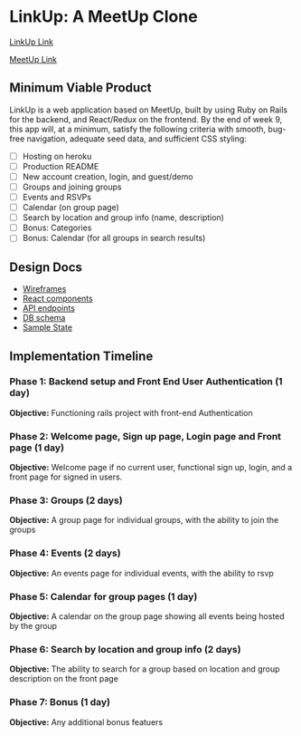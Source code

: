 # LinkUp: A MeetUp Clone

[LinkUp Link]("https://linkupapplication.herokuapp.com/#/welcome")

[MeetUp Link]("meetup.com")

## Minimum Viable Product

LinkUp is a web application based on MeetUp, built by using Ruby on Rails for the backend, and React/Redux on the frontend. By the end of week 9, this app will, at a minimum, satisfy the following criteria with smooth, bug-free navigation, adequate seed data, and sufficient CSS styling:

- [ ] Hosting on heroku
- [ ] Production README
- [ ] New account creation, login, and guest/demo
- [ ] Groups and joining groups
- [ ] Events and RSVPs
- [ ] Calendar (on group page)
- [ ] Search by location and group info (name, description)
- [ ] Bonus: Categories
- [ ] Bonus: Calendar (for all groups in search results)

## Design Docs

- [Wireframes](/wireframes)
- [React components](/component-hierarchy.md)
- [API endpoints](/api-endpoints.md)
- [DB schema](/schema.md)
- [Sample State](/sample-state.md)

## Implementation Timeline

### Phase 1: Backend setup and Front End User Authentication (1 day)

**Objective:** Functioning rails project with front-end Authentication

### Phase 2: Welcome page, Sign up page, Login page and Front page (1 day)

**Objective:** Welcome page if no current user, functional sign up, login, and a front page for signed in users.

### Phase 3: Groups (2 days)

**Objective:** A group page for individual groups, with the ability to join the groups

### Phase 4: Events (2 days)

**Objective:** An events page for individual events, with the ability to rsvp

### Phase 5: Calendar for group pages (1 day)

**Objective:** A calendar on the group page showing all events being hosted by the group

### Phase 6: Search by location and group info (2 days)

**Objective:** The ability to search for a group based on location and group description on the front page

### Phase 7: Bonus (1 day)

**Objective:** Any additional bonus featuers
